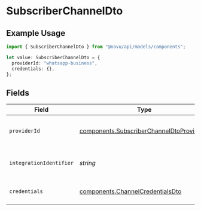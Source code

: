 # SubscriberChannelDto

## Example Usage

```typescript
import { SubscriberChannelDto } from "@novu/api/models/components";

let value: SubscriberChannelDto = {
  providerId: "whatsapp-business",
  credentials: {},
};
```

## Fields

| Field                                                                                                  | Type                                                                                                   | Required                                                                                               | Description                                                                                            |
| ------------------------------------------------------------------------------------------------------ | ------------------------------------------------------------------------------------------------------ | ------------------------------------------------------------------------------------------------------ | ------------------------------------------------------------------------------------------------------ |
| `providerId`                                                                                           | [components.SubscriberChannelDtoProviderId](../../models/components/subscriberchanneldtoproviderid.md) | :heavy_check_mark:                                                                                     | The ID of the chat or push provider.                                                                   |
| `integrationIdentifier`                                                                                | *string*                                                                                               | :heavy_minus_sign:                                                                                     | An optional identifier for the integration.                                                            |
| `credentials`                                                                                          | [components.ChannelCredentialsDto](../../models/components/channelcredentialsdto.md)                   | :heavy_check_mark:                                                                                     | Credentials for the channel.                                                                           |